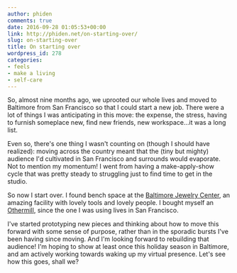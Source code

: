 ```yaml
---
author: phiden
comments: true
date: 2016-09-28 01:05:53+00:00
link: http://phiden.net/on-starting-over/
slug: on-starting-over
title: On starting over
wordpress_id: 278
categories:
- feels
- make a living
- self-care
---
```


So, almost nine months ago, we uprooted our whole lives and moved to Baltimore from San Francisco so that I could start a new job. There were a lot of things I was anticipating in this move: the expense, the stress, having to furnish someplace new, find new friends, new workspace...it was a long list.

Even so, there's one thing I wasn't counting on (though I should have realized): moving across the country meant that the (tiny but mighty) audience I'd cultivated in San Francisco and surrounds would evaporate. Not to mention my momentum! I went from having a make-apply-show cycle that was pretty steady to struggling just to find time to get in the studio.

So now I start over. I found bench space at the [Baltimore Jewelry Center](http://baltimorejewelrycenter.org/), an amazing facility with lovely tools and lovely people. I bought myself an [Othermill](https://othermachine.co/), since the one I was using lives in San Francisco. 

I've started prototyping new pieces and thinking about how to move this forward with some sense of purpose, rather than in the sporadic bursts I've been having since moving. And I'm looking forward to rebuilding that audience! I'm hoping to show at least once this holiday season in Baltimore, and am actively working towards waking up my virtual presence. Let's see how this goes, shall we?
